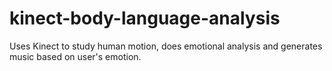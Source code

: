 # kinect-body-language-analysis

Uses Kinect to study human motion, does emotional analysis and generates music based on user's emotion.
